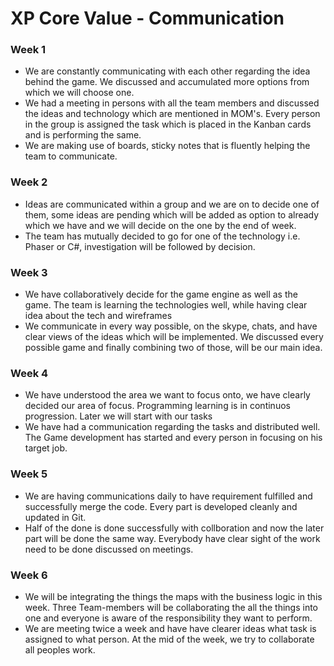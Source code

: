 # XP Core Value - Communication
### Week 1
* We are constantly communicating with each other regarding the idea behind the game. We discussed and accumulated more options from which we will choose one.
* We had a meeting in persons with all the team members and discussed the ideas and technology which are mentioned in MOM's.
Every person in the group is assigned the task which is placed in the Kanban cards and is performing the same.
* We are making use of boards, sticky notes that is fluently helping the team to communicate. 

### Week 2
* Ideas are communicated within a group and we are on to decide one of them, some ideas are pending which will be added as option to already which we have and we will decide on the one by the end of week.
* The team has mutually decided to go for one of the technology i.e. Phaser or C#, investigation will be followed by decision.



### Week 3
* We have collaboratively decide for the game engine as well as the game. The team is learning  the technologies well, while having clear idea about the tech and wireframes
* We communicate in every way possible, on the skype, chats, and have clear views of the ideas which will be implemented. We discussed every possible game and finally combining two of those, will be our main idea.


### Week 4
* We have understood the area we want to focus onto, we have clearly decided our area of focus. Programming learning is in continuos progression. Later we will start with our tasks
* We have had a communication regarding the tasks and distributed well. The Game development has started and every person in focusing on his target job.

### Week 5
* We are having communications daily to have requirement fulfilled and successfully merge the code. Every part is developed cleanly and updated in Git.
* Half of the done is done successfully with collboration and now the later part will be done the same way. Everybody have clear sight of the work need to be done discussed on meetings.

### Week 6
* We will be integrating the things the maps with the business logic in this week. Three Team-members will be collaborating the all the  things into one and everyone is aware of the responsibility they want to perform.
* We are meeting twice a week and have have clearer ideas what task is assigned to what person. At the mid of the week, we try to collaborate all peoples work. 